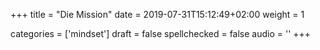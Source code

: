 +++
title = "Die Mission"
date =  2019-07-31T15:12:49+02:00
weight = 1

categories = ['mindset']
draft = false
spellchecked = false
audio = ''
+++

